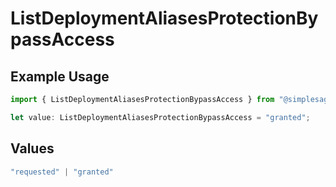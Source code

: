 # ListDeploymentAliasesProtectionBypassAccess

## Example Usage

```typescript
import { ListDeploymentAliasesProtectionBypassAccess } from "@simplesagar/vercel/models/listdeploymentaliasesop.js";

let value: ListDeploymentAliasesProtectionBypassAccess = "granted";
```

## Values

```typescript
"requested" | "granted"
```